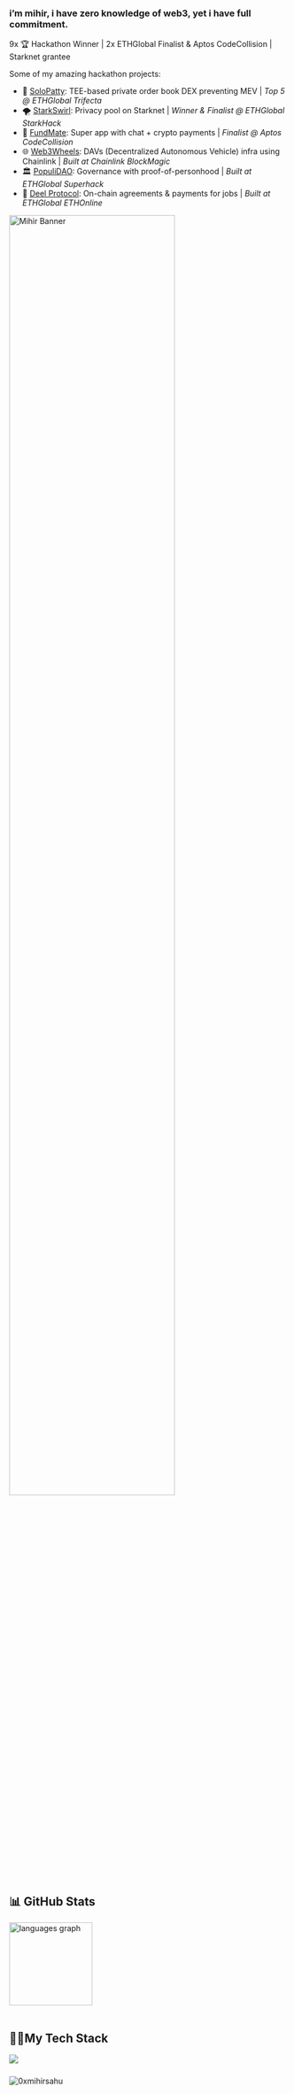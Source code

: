 ### i’m mihir, i have zero knowledge of web3, yet i have full commitment.

9x 🏆 Hackathon Winner | 2x ETHGlobal Finalist & Aptos CodeCollision  | Starknet grantee

Some of my amazing hackathon projects:
- 🍔 [SoloPatty](https://ethglobal.com/showcase/solopatty-5ua9t): TEE-based private order book DEX preventing MEV | _Top 5 @ ETHGlobal Trifecta_
- 🌪️ [StarkSwirl](https://ethglobal.com/showcase/starkswirl-vyttm): Privacy pool on Starknet | _Winner & Finalist @ ETHGlobal StarkHack_
- 💸 [FundMate](https://dorahacks.io/buidl/16821): Super app with chat + crypto payments | _Finalist @ Aptos CodeCollision_
- 🌐 [Web3Wheels](https://devpost.com/software/web3wheels): DAVs (Decentralized Autonomous Vehicle) infra using Chainlink | _Built at Chainlink BlockMagic_
- 🏛️ [PopuliDAO](https://ethglobal.com/showcase/populidao-ffbb2): Governance with proof-of-personhood | _Built at ETHGlobal Superhack_
- 🤝 [Deel Protocol](https://ethglobal.com/showcase/deel-protocol-kq19m): On-chain agreements & payments for jobs | _Built at ETHGlobal ETHOnline_

<img src="https://github.com/user-attachments/assets/760f37e1-f027-48bf-8f53-cb4e2f3cc82c" width="77%" alt="Mihir Banner" />

## 📊 GitHub Stats
<div align="left">
  <img src="https://github-readme-stats.vercel.app/api/top-langs/?username=0xmihirsahu&theme=tokyonight&show_icons=true&hide_border=true&layout=compact" height="150" alt="languages graph"  />
</div>
<br>

###
<h2 align="left">👨‍💻My Tech Stack</h2>
<div align="left">
  <img src="https://skillicons.dev/icons?i=js,ts,solidity,rust,cpp,nextjs,nodejs,react,redux,tailwind,prisma,ipfs,graphql,docker" />
</div>

###
<p align="left"> <img src="https://komarev.com/ghpvc/?username=0xmihirsahu&label=Profile%20views&color=0e75b6&style=flat" alt="0xmihirsahu" /> </p>


